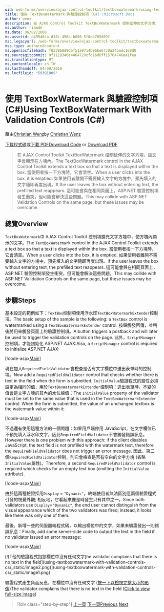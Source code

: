 ```yaml
---
uid: web-forms/overview/ajax-control-toolkit/textboxwatermark/using-textboxwatermark-with-validation-controls-cs
title: 使用 TextBoxWatermark 與驗證控制項 (C#) |Microsoft Docs
author: wenz
description: 在 AJAX Control Toolkit TextBoxWatermark 控制延伸的文字方塊，讓文字會顯示在方塊內。 當使用者在方塊中，按一下它我...
ms.author: riande
ms.date: 06/02/2008
ms.assetid: d49940cb-d38c-456a-b800-5f0eb705d09f
msc.legacyurl: /web-forms/overview/ajax-control-toolkit/textboxwatermark/using-textboxwatermark-with-validation-controls-cs
msc.type: authoredcontent
ms.openlocfilehash: f833868d9dbf51a9714b9bbe6730a24badc169d0
ms.sourcegitcommit: 0f1119340e4464720cfd16d0ff15764746ea1fea
ms.translationtype: MT
ms.contentlocale: zh-TW
ms.lasthandoff: 04/09/2019
ms.locfileid: "59391009"
---
```

# <a name="using-textboxwatermark-with-validation-controls-c"></a><span data-ttu-id="e6743-104">使用 TextBoxWatermark 與驗證控制項 (C#)</span><span class="sxs-lookup"><span data-stu-id="e6743-104">Using TextBoxWatermark With Validation Controls (C#)</span></span>

<span data-ttu-id="e6743-105">藉由[Christian Wenz](https://github.com/wenz)</span><span class="sxs-lookup"><span data-stu-id="e6743-105">by [Christian Wenz](https://github.com/wenz)</span></span>

<span data-ttu-id="e6743-106">[下載程式碼](http://download.microsoft.com/download/9/3/f/93f8daea-bebd-4821-833b-95205389c7d0/TextBoxWatermark2.cs.zip)或[下載 PDF](http://download.microsoft.com/download/b/6/a/b6ae89ee-df69-4c87-9bfb-ad1eb2b23373/textboxwatermark2CS.pdf)</span><span class="sxs-lookup"><span data-stu-id="e6743-106">[Download Code](http://download.microsoft.com/download/9/3/f/93f8daea-bebd-4821-833b-95205389c7d0/TextBoxWatermark2.cs.zip) or [Download PDF](http://download.microsoft.com/download/b/6/a/b6ae89ee-df69-4c87-9bfb-ad1eb2b23373/textboxwatermark2CS.pdf)</span></span>

> <span data-ttu-id="e6743-107">在 AJAX Control Toolkit TextBoxWatermark 控制延伸的文字方塊，讓文字會顯示在方塊內。</span><span class="sxs-lookup"><span data-stu-id="e6743-107">The TextBoxWatermark control in the AJAX Control Toolkit extends a text box so that a text is displayed within the box.</span></span> <span data-ttu-id="e6743-108">當使用者按一下方塊時，它會清空。</span><span class="sxs-lookup"><span data-stu-id="e6743-108">When a user clicks into the box, it is emptied.</span></span> <span data-ttu-id="e6743-109">如果使用者離開不需要輸入文字的方塊中，預先填入的文字隨即再度出現。</span><span class="sxs-lookup"><span data-stu-id="e6743-109">If the user leaves the box without entering text, the prefilled text reappears.</span></span> <span data-ttu-id="e6743-110">這可能會與在相同頁面上，ASP.NET 驗證控制項發生衝突，但可能會解決這些問題。</span><span class="sxs-lookup"><span data-stu-id="e6743-110">This may collide with ASP.NET Validation Controls on the same page, but these issues may be overcome.</span></span>


## <a name="overview"></a><span data-ttu-id="e6743-111">總覽</span><span class="sxs-lookup"><span data-stu-id="e6743-111">Overview</span></span>

<span data-ttu-id="e6743-112">`TextBoxWatermark`中 AJAX Control Toolkit 控制項擴充文字方塊中，使方塊內顯示的文字。</span><span class="sxs-lookup"><span data-stu-id="e6743-112">The `TextBoxWatermark` control in the AJAX Control Toolkit extends a text box so that a text is displayed within the box.</span></span> <span data-ttu-id="e6743-113">當使用者按一下方塊時，它會清空。</span><span class="sxs-lookup"><span data-stu-id="e6743-113">When a user clicks into the box, it is emptied.</span></span> <span data-ttu-id="e6743-114">如果使用者離開不需要輸入文字的方塊中，預先填入的文字隨即再度出現。</span><span class="sxs-lookup"><span data-stu-id="e6743-114">If the user leaves the box without entering text, the prefilled text reappears.</span></span> <span data-ttu-id="e6743-115">這可能會與在相同頁面上，ASP.NET 驗證控制項發生衝突，但可能會解決這些問題。</span><span class="sxs-lookup"><span data-stu-id="e6743-115">This may collide with ASP.NET Validation Controls on the same page, but these issues may be overcome.</span></span>

## <a name="steps"></a><span data-ttu-id="e6743-116">步驟</span><span class="sxs-lookup"><span data-stu-id="e6743-116">Steps</span></span>

<span data-ttu-id="e6743-117">基本設定的範例如下：`TextBox`控制項使用浮水印`TextBoxWatermarkExtender`控制項。</span><span class="sxs-lookup"><span data-stu-id="e6743-117">The basic setup of the sample is the following: a `TextBox` control is watermarked using a `TextBoxWatermarkExtender` control.</span></span> <span data-ttu-id="e6743-118">按鈕觸發回傳，並稍後將用來觸發頁面上的驗證控制項。</span><span class="sxs-lookup"><span data-stu-id="e6743-118">A button triggers a postback and will later be used to trigger the validation controls on the page.</span></span> <span data-ttu-id="e6743-119">此外，`ScriptManager`控制項，才能初始化 ASP.NET AJAX:</span><span class="sxs-lookup"><span data-stu-id="e6743-119">Also, a `ScriptManager` control is required to initialize ASP.NET AJAX:</span></span>

[!code-aspx[Main](using-textboxwatermark-with-validation-controls-cs/samples/sample1.aspx)]

<span data-ttu-id="e6743-120">現在加入`RequiredFieldValidator`會檢查是否有文字欄位中送出表單時的控制項。</span><span class="sxs-lookup"><span data-stu-id="e6743-120">Now add a `RequiredFieldValidator` control that checks whether there is text in the field when the form is submitted.</span></span> <span data-ttu-id="e6743-121">`InitialValue`驗證程式的屬性必須設定為相同的值，用於`TextBoxWatermarkExtender`控制項：送出表單時，不變的值會是文字方塊的其內的水位線值：</span><span class="sxs-lookup"><span data-stu-id="e6743-121">The `InitialValue` property of the validator must be set to the same value that is used in the `TextBoxWatermarkExtender` control: When the form is submitted, the value of an unchanged textbox is the watermark value within it:</span></span>

[!code-aspx[Main](using-textboxwatermark-with-validation-controls-cs/samples/sample2.aspx)]

<span data-ttu-id="e6743-122">不過還有使用這種方法的一個問題：如果用戶端停用 JavaScript，在文字欄位已不預先填入浮水印文字，因此`RequiredFieldValidator`不會觸發錯誤訊息。</span><span class="sxs-lookup"><span data-stu-id="e6743-122">However there is one problem with this approach: If the client disables JavaScript, the text field is not prefilled with the watermark text, therefore the `RequiredFieldValidator` does not trigger an error message.</span></span> <span data-ttu-id="e6743-123">因此，第二個`RequiredFieldValidator`控制，則它會檢查是否有空白的文字方塊 (省略`InitialValue`屬性)。</span><span class="sxs-lookup"><span data-stu-id="e6743-123">Therefore, a second `RequiredFieldValidator` control is required which checks for an empty text box (omitting the `InitialValue` attribute).</span></span>

[!code-aspx[Main](using-textboxwatermark-with-validation-controls-cs/samples/sample3.aspx)]

<span data-ttu-id="e6743-124">由於這兩種驗證採用`Display` = `"Dynamic"`，終端使用者無法區別這兩個驗證程式引發的視覺外觀; 相反地，它看起來像是時發生只有其中之一。</span><span class="sxs-lookup"><span data-stu-id="e6743-124">Since both validators use `Display`=`"Dynamic"`, the end user cannot distinguish from the visual appearance which of the two validators was fired; instead, it looks like there was only one of them.</span></span>

<span data-ttu-id="e6743-125">最後，新增一些的伺服器端程式碼，以輸出欄位中的文字，如果未驗證發出一則錯誤訊息：</span><span class="sxs-lookup"><span data-stu-id="e6743-125">Finally, add some server-side code to output the text in the field if no validator issued an error message:</span></span>

[!code-aspx[Main](using-textboxwatermark-with-validation-controls-cs/samples/sample4.aspx)]


[![T<span data-ttu-id="e6743-126">他的驗證程式抱怨欄位中沒有任何文字]</span><span class="sxs-lookup"><span data-stu-id="e6743-126">he validator complains that there is no text in the field]</span></span>(using-textboxwatermark-with-validation-controls-cs/_static/image2.png)](using-textboxwatermark-with-validation-controls-cs/_static/image1.png)

<span data-ttu-id="e6743-127">驗證程式產生負面反應，在欄位中沒有任何文字 ([按一下以檢視完整大小的影像](using-textboxwatermark-with-validation-controls-cs/_static/image3.png))</span><span class="sxs-lookup"><span data-stu-id="e6743-127">The validator complains that there is no text in the field ([Click to view full-size image](using-textboxwatermark-with-validation-controls-cs/_static/image3.png))</span></span>

> [!div class="step-by-step"]
> <span data-ttu-id="e6743-128">[上一頁](using-textboxwatermark-in-a-formview-cs.md)
> [下一頁](using-textboxwatermark-in-a-formview-vb.md)</span><span class="sxs-lookup"><span data-stu-id="e6743-128">[Previous](using-textboxwatermark-in-a-formview-cs.md)
[Next](using-textboxwatermark-in-a-formview-vb.md)</span></span>
